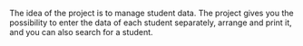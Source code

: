The idea of ​​the project is to manage student data. The project gives you the possibility to enter the data of each student separately, arrange and print it, and you can also search for a student.
